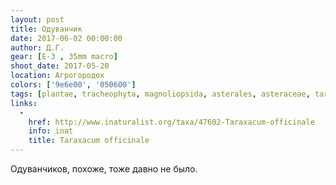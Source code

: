 ```yaml
---
layout: post
title: Одуванчик
date: 2017-06-02 00:00:00
author: Д.Г.
gear: [E-3 , 35mm macro]
shoot_date: 2017-05-20
location: Агрогородок
colors: ['9e6e00', '050600']
tags: [plantae, tracheophyta, magnoliopsida, asterales, asteraceae, taraxacum, taraxacum officinale]
links:
  -
    href: http://www.inaturalist.org/taxa/47602-Taraxacum-officinale
    info: inat
    title: Taraxacum officinale
---
```

Одуванчиков, похоже, тоже давно не было.
